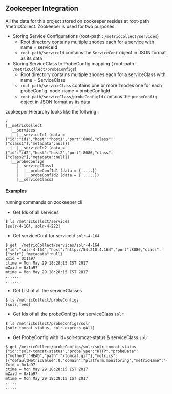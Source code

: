 ## Zookeeper Integration

All the data for this project stored on zookeeper resides at root-path /metricCollect. Zookeeper is used for two purposes: 

* Storing Service Configurations (root-path : `/metricCollect/services`)
	* Root directory contains multiple znodes each for a service with name = serviceId
	* `root-path/serviceId` contains the `ServiceConf` object in JSON format as its data
* Storing ServiceClass to ProbeConfig mapping ( root-path : `/metricCollect/probeConfigs`)
	* Root directory contains multiple znodes each for a serviceClass with name = ServiceClass
	* `root-path/serviceClass` contains one or more znodes one for each probeConfig. node-name = probeConfigId
	* `root-path/serviceClass/probeConfigId` contains the `probeConfig` object in JSON format as its data

 zookeeper Hierarchy looks like the follwing : 
```
/
|__metricCollect
  |__services
  |  |__serviceId1 (data ={"id":"id1","host":"host1","port":8086,"class":["class1"],"metadata":null}) 
  |  |__serviceId2 (data ={"id":"id2","host":"host2","port":8086,"class":["class2"],"metadata":null}) 
  |__probeConfigs
     |__serviceClass1
     |  |__probeConfId1 (data = {.....})
     |  |__probeConfId2 (data = {......})
     |__serviceClass2
```

#### Examples
running commands on zookeeper cli 
* Get Ids of all services
```
$ ls /metricCollect/services
[solr-4-164, solr-4-222]
```
* Get serviceConf for serviceId `solr-4-164`
```
$ get  /metricCollect/services/solr-4-164
{"id":"solr-4-164","host":"http://54.210.4.164","port":8086,"class":["solr"],"metadata":null}
Zxid = 0x1a97
ctime = Mon May 29 18:28:15 IST 2017
mZxid = 0x1a97
mtime = Mon May 29 18:28:15 IST 2017
.......
.......
```
* Get List of all the serviceClasses
```
$ ls /metricCollect/probeConfigs
[solr,feed]
```
* Get Ids of all the probeConfigs for serviceClass `solr`
```
$ ls /metricCollect/probeConfigs/solr
[solr-tomcat-status, solr-express-qAll]
```
* Get ProbeConfig with id=solr-tomcat-status & serviceClass `solr`
```
$ get /metricCollect/probeConfigs/solr/solr-tomcat-status
{"id":"solr-tomcat-status","probeType":"HTTP","probeData":{"method":"HEAD","path":"/tomcat.gif"},"metrics":[{"defaultMetricValue":0,"domain":"platform.monitoring","metricName":"HTTPstatus200","subdomain":"metricCollect"}]}
Zxid = 0x1a97
ctime = Mon May 29 18:28:15 IST 2017
mZxid = 0x1a97
mtime = Mon May 29 18:28:15 IST 2017
.....
.....
```